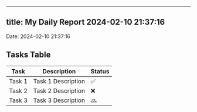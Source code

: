 
---
title: My Daily Report 2024-02-10 21:37:16
---

Date: 2024-02-10 21:37:16

## Tasks Table

| Task | Description | Status |
|------|-------------|--------|
| Task 1 | Task 1 Description | ✅ |
| Task 2 | Task 2 Description | ❌ |
| Task 3 | Task 3 Description | 🔜 |
